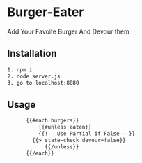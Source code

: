 # Burger-Eater

Add Your Favoite Burger And Devour them

## Installation


```bash
1. npm i 
2. node server.js
3. go to localhost:8080
```

## Usage

```html
      {{#each burgers}}
          {{#unless eaten}}
          {{!-- Use Partial if False --}}
        {{> state-check devour=false}}
            {{/unless}}
      {{/each}}
```




